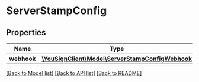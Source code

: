 # ServerStampConfig

## Properties
Name | Type | Description | Notes
------------ | ------------- | ------------- | -------------
**webhook** | [**\YouSignClient\Model\ServerStampConfigWebhook**](ServerStampConfigWebhook.md) |  | [optional] 

[[Back to Model list]](../README.md#documentation-for-models) [[Back to API list]](../README.md#documentation-for-api-endpoints) [[Back to README]](../README.md)

